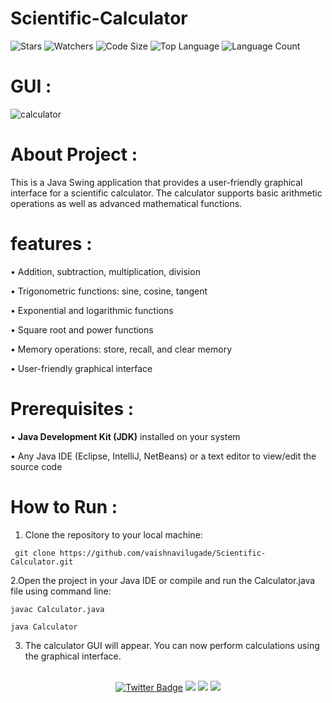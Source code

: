 # Scientific-Calculator

![Stars](https://img.shields.io/github/stars/vaishnavilugade/Scientific-Calculator)
![Watchers](https://img.shields.io/github/watchers/vaishnavilugade/Scientific-Calculator?style=social)
![Code Size](https://img.shields.io/github/languages/code-size/vaishnavilugade/Scientific-Calculator)
![Top Language](https://img.shields.io/github/languages/top/vaishnavilugade/Scientific-Calculator)
![Language Count](https://img.shields.io/github/languages/count/vaishnavilugade/Scientific-Calculator) 

# GUI :
![calculator](https://user-images.githubusercontent.com/108423518/219938149-bf65e57e-f2c6-4c27-8d5f-0442a0f28d2c.png)


# About Project :

This is a Java Swing application that provides a user-friendly graphical interface for a scientific calculator. The calculator supports basic arithmetic operations as well as advanced mathematical functions.

# features :
• Addition, subtraction, multiplication, division 

• Trigonometric functions: sine, cosine, tangent

• Exponential and logarithmic functions

• Square root and power functions

• Memory operations: store, recall, and clear memory

• User-friendly graphical interface

# Prerequisites :
• __Java Development Kit (JDK)__ installed on your system

• Any Java IDE (Eclipse, IntelliJ, NetBeans) or a text editor to view/edit the source code


# How to Run :

1. Clone the repository to your local machine:
```
 git clone https://github.com/vaishnavilugade/Scientific-Calculator.git
```

2.Open the project in your Java IDE or compile and run the Calculator.java file using command line:
```
javac Calculator.java
```
```
java Calculator
```

3. The calculator GUI will appear. You can now perform calculations using the graphical interface.
<br>
<div align="center">
  <a href="https://twitter.com/vaishnavilugade">
    <img src="https://img.shields.io/badge/twitter-Profile-blue?style=flat-square&logo=twitter&labelColor=black" alt="Twitter Badge"></a>
  <a href="https://github.com/vaishnavilugade">
    <img src="https://img.shields.io/badge/GitHub-Profile-red?style=flat-square&logo=github&labelColor=black"></a>
  </a>
  <a href="https://www.codechef.com/vaishnvilugade">
    <img src="https://img.shields.io/badge/codechef-Profile-green?style=flat-square&logo=codechef&labelColor=black"></a>
  <a href="https://www.linkedin.com/in/vaishnvilugade">
    <img src="https://img.shields.io/badge/linkedin-Profile-blue?style=flat-square&logo=linkedin&labelColor=black"></a>
</div>
